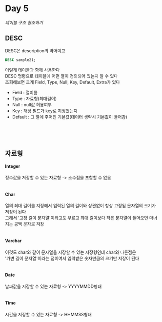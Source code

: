 # Day 5

_테이블 구조 참조하기_

## DESC

DESC은 description의 약어이고<br>

```sql
DESC sample21;
```

이렇게 테이블과 함께 사용한다<br>
DESC 명령으로 테이블에 어떤 열이 정의되어 있는지 알 수 있다<br>
조회해보면 크게 Field, Type, Null, Key, Default, Extra가 있다<br>

- Field : 열이름
- Type : 자료형(최대길이)
- Null : null값 허용여부
- Key : 해당 필드가 key로 지정했는지
- Default : 그 열에 주어진 기본값(데이터 생략시 기본값이 들어감)

<br><br><br>

## 자료형

#### Integer

정수값을 저장할 수 있는 자료형 -> 소수점을 포함할 수 없음<br>
<br>

#### Char

열의 최대 길이를 지정해서 입력된 열의 길이와 상관없이 항상 고정됨 문자열의 크기가 저장이 된다<br>
그래서 '고정 길이 문자열'이라고도 부르고 최대 길이보다 작은 문자열이 들어오면 마너지는 공백 문자로 저장<br>
<br>

#### Varchar

이것도 char와 같이 문자열을 저장할 수 있는 저장형인데 char와 다른점은 <br>
'가변 길이 문자열'이라는 점이여서 입력받은 숫자만큼의 크기만 저장이 된다<br>
<br>

#### Date

날짜값을 저장할 수 있는 자료형 -> YYYYMMDD형태<br>
<br>

#### Time

시간을 저장할 수 있는 자료형 -> HHMMSS형태<br>
<br>
<br><br><br><br><br><br><br>


